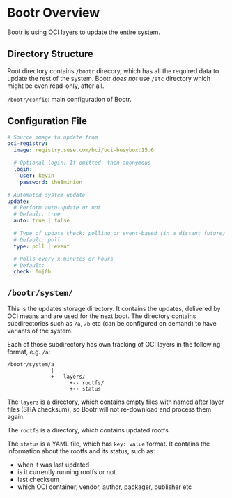 # Bootr Overview

Bootr is using OCI layers to update the entire system.

## Directory Structure

Root directory contains `/bootr` direcory, which has all the required
data to update the rest of the system. Bootr _does not_ use `/etc`
directory which might be even read-only, after all.

`/bootr/config`: main configuration of Bootr.

## Configuration File

```yaml
# Source image to update from
oci-registry:
  image: registry.suse.com/bci/bci-busybox:15.6

  # Optional login. If omitted, then anonymous
  login:
    user: kevin
    password: the8minion

# Automated system update
update:
  # Perform auto-update or not
  # Default: true
  auto: true | false

  # Type of update check: polling or event-based (in a distant future)
  # Default: poll
  type: poll | event

  # Polls every x minutes or hours
  # Default:
  check: 0m|0h
```

## `/bootr/system/`

This is the updates storage directory. It contains the updates,
delivered by OCI means and are used for the next boot. The
directory contains subdirectories such as `/a`, `/b` etc (can be
configured on demand) to have variants of the system.

Each of those subdirectory has own tracking of OCI layers in the
following format, e.g. `/a`:

```
/bootr/system/a
              |
              +-- layers/
			        +-- rootfs/
			        +-- status
```

The `layers` is a directory, which contains empty files with named
after layer files (SHA checksum), so Bootr will not re-download and
process them again.

The `rootfs` is a directory, which contains updated rootfs.

The `status` is a YAML file, which has `key: value` format.
It contains the information about the rootfs and its status, such as:
- when it was last updated
- is it currently running rootfs or not
- last checksum
- which OCI container, vendor, author, packager, publisher etc
